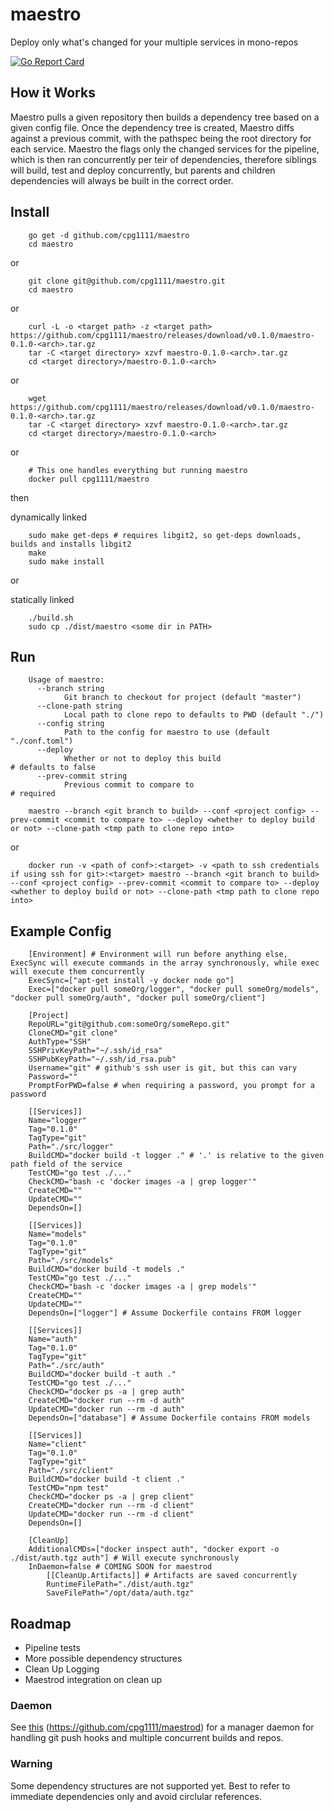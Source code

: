 # maestro
Deploy only what's changed for your multiple services in mono-repos

[![Go Report Card](https://goreportcard.com/badge/github.com/cpg1111/maestro)](https://goreportcard.com/report/github.com/cpg1111/maestro)

## How it Works

Maestro pulls a given repository then builds a dependency tree based on a given config file.
Once the dependency tree is created, Maestro diffs against a previous commit, with the pathspec being the root directory for each service.
Maestro the flags only the changed services for the pipeline, which is then ran concurrently per teir of dependencies, therefore siblings will build, test and deploy concurrently, but parents and children dependencies will always be built in the correct order.

## Install

```
    go get -d github.com/cpg1111/maestro
    cd maestro
```

or

```
    git clone git@github.com/cpg1111/maestro.git
    cd maestro
```

or

```
    curl -L -o <target path> -z <target path> https://github.com/cpg1111/maestro/releases/download/v0.1.0/maestro-0.1.0-<arch>.tar.gz
    tar -C <target directory> xzvf maestro-0.1.0-<arch>.tar.gz
    cd <target directory>/maestro-0.1.0-<arch>
```

or

```
    wget https://github.com/cpg1111/maestro/releases/download/v0.1.0/maestro-0.1.0-<arch>.tar.gz
    tar -C <target directory> xzvf maestro-0.1.0-<arch>.tar.gz
    cd <target directory>/maestro-0.1.0-<arch>
```

or

```
    # This one handles everything but running maestro
    docker pull cpg1111/maestro
```

then

dynamically linked

```
    sudo make get-deps # requires libgit2, so get-deps downloads, builds and installs libgit2
    make
    sudo make install
```

or

statically linked

```
    ./build.sh
    sudo cp ./dist/maestro <some dir in PATH>
```

## Run

```
    Usage of maestro:
      --branch string
            Git branch to checkout for project (default "master")
      --clone-path string
            Local path to clone repo to defaults to PWD (default "./")
      --config string
            Path to the config for maestro to use (default "./conf.toml")
      --deploy
            Whether or not to deploy this build                             # defaults to false
      --prev-commit string
            Previous commit to compare to                                   # required
```

```
    maestro --branch <git branch to build> --conf <project config> --prev-commit <commit to compare to> --deploy <whether to deploy build or not> --clone-path <tmp path to clone repo into>
```

or

```
    docker run -v <path of conf>:<target> -v <path to ssh credentials if using ssh for git>:<target> maestro --branch <git branch to build> --conf <project config> --prev-commit <commit to compare to> --deploy <whether to deploy build or not> --clone-path <tmp path to clone repo into>
```

## Example Config

```
    [Environment] # Environment will run before anything else, ExecSync will execute commands in the array synchronously, while exec will execute them concurrently
    ExecSync=["apt-get install -y docker node go"]
    Exec=["docker pull someOrg/logger", "docker pull someOrg/models", "docker pull someOrg/auth", "docker pull someOrg/client"]

    [Project]
    RepoURL="git@github.com:someOrg/someRepo.git"
    CloneCMD="git clone"
    AuthType="SSH"
    SSHPrivKeyPath="~/.ssh/id_rsa"
    SSHPubKeyPath="~/.ssh/id_rsa.pub"
    Username="git" # github's ssh user is git, but this can vary
    Password=""
    PromptForPWD=false # when requiring a password, you prompt for a password

    [[Services]]
    Name="logger"
    Tag="0.1.0"
    TagType="git"
    Path="./src/logger"
    BuildCMD="docker build -t logger ." # '.' is relative to the given path field of the service
    TestCMD="go test ./..."
    CheckCMD="bash -c 'docker images -a | grep logger'"
    CreateCMD=""
    UpdateCMD=""
    DependsOn=[]

    [[Services]]
    Name="models"
    Tag="0.1.0"
    TagType="git"
    Path="./src/models"
    BuildCMD="docker build -t models ."
    TestCMD="go test ./..."
    CheckCMD="bash -c 'docker images -a | grep models'"
    CreateCMD=""
    UpdateCMD=""
    DependsOn=["logger"] # Assume Dockerfile contains FROM logger

    [[Services]]
    Name="auth"
    Tag="0.1.0"
    TagType="git"
    Path="./src/auth"
    BuildCMD="docker build -t auth ."
    TestCMD="go test ./..."
    CheckCMD="docker ps -a | grep auth"
    CreateCMD="docker run --rm -d auth"
    UpdateCMD="docker run --rm -d auth"
    DependsOn=["database"] # Assume Dockerfile contains FROM models

    [[Services]]
    Name="client"
    Tag="0.1.0"
    TagType="git"
    Path="./src/client"
    BuildCMD="docker build -t client ."
    TestCMD="npm test"
    CheckCMD="docker ps -a | grep client"
    CreateCMD="docker run --rm -d client"
    UpdateCMD="docker run --rm -d client"
    DependsOn=[]

    [CleanUp]
    AdditionalCMDs=["docker inspect auth", "docker export -o ./dist/auth.tgz auth"] # Will execute synchronously
    InDaemon=false # COMING SOON for maestrod
        [[CleanUp.Artifacts]] # Artifacts are saved concurrently
        RuntimeFilePath="./dist/auth.tgz"
        SaveFilePath="/opt/data/auth.tgz"
```

## Roadmap

- Pipeline tests
- More possible dependency structures
- Clean Up Logging
- Maestrod integration on clean up

### Daemon
See [this](https://github.com/cpg1111/maestrod) (https://github.com/cpg1111/maestrod) for a manager daemon for handling git push hooks and multiple concurrent builds and repos.

### Warning

Some dependency structures are not supported yet.  Best to refer to immediate dependencies only and avoid circlular references.
